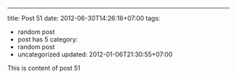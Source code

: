 ---
title: Post 51
date: 2012-06-30T14:26:16+07:00
tags:
  - random post
  - post has 5
category:
  - random post
  - uncategorized
updated: 2012-01-06T21:30:55+07:00

This is content of post 51